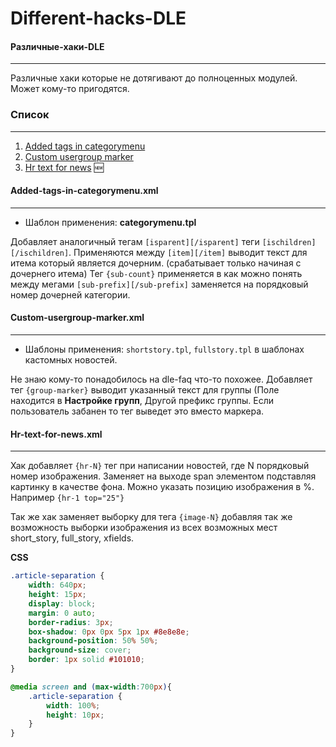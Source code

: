# Different-hacks-DLE
#### Различные-хаки-DLE
---
Различные хаки которые не дотягивают до полноценных модулей.
Может кому-то пригодятся.

### Список
---
 1. [Added tags in categorymenu](https://github.com/TeraMoune/Different-hacks-DLE#added-tags-in-categorymenuxml)
 2. [Custom usergroup marker](https://github.com/TeraMoune/Different-hacks-DLE#custom-usergroup-markerxml)
 3. [Hr text for news](https://github.com/TeraMoune/Different-hacks-DLE#hr-text-for-newsxml) :new:


#### Added-tags-in-categorymenu.xml
---
  - Шаблон применения: **categorymenu.tpl**
  
Добавляет аналогичный тегам `[isparent][/isparent]` теги `[ischildren][/ischildren]`.
Применяются между `[item][/item]` выводит текст для итема который является дочерним. (срабатывает только начиная с дочернего итема)
Тег `{sub-count}` применяется в как можно понять между мегами `[sub-prefix][/sub-prefix]` заменяется на порядковый номер дочерней категории.


#### Custom-usergroup-marker.xml
---
  - Шаблоны применения: `shortstory.tpl`, `fullstory.tpl` в шаблонах кастомных новостей.
  
Не знаю кому-то понадобилось на dle-faq что-то похожее. Добавляет тег `{group-marker}` выводит указанный текст для группы (Поле находится в **Настройке групп**, Другой префикс группы. Если пользователь забанен то тег выведет это вместо маркера.


#### Hr-text-for-news.xml
---
Хак добавляет `{hr-N}` тег при написании новостей, где N порядковый номер изображения. Заменяет на выходе span элементом подставляя картинку в качестве фона. Можно указать позицию изображения в %. 
Например `{hr-1 top="25"}`

Так же хак заменяет выборку для тега `{image-N}` добавляя так же возможность выборки изображения из всех возможных мест short_story, full_story, xfields.

**CSS**
```CSS
.article-separation {
    width: 640px;
    height: 15px;
    display: block;
    margin: 0 auto;
    border-radius: 3px;
    box-shadow: 0px 0px 5px 1px #8e8e8e;
    background-position: 50% 50%;
    background-size: cover;
    border: 1px solid #101010;	
}

@media screen and (max-width:700px){
    .article-separation {
        width: 100%;
        height: 10px;	
    }
}
```
